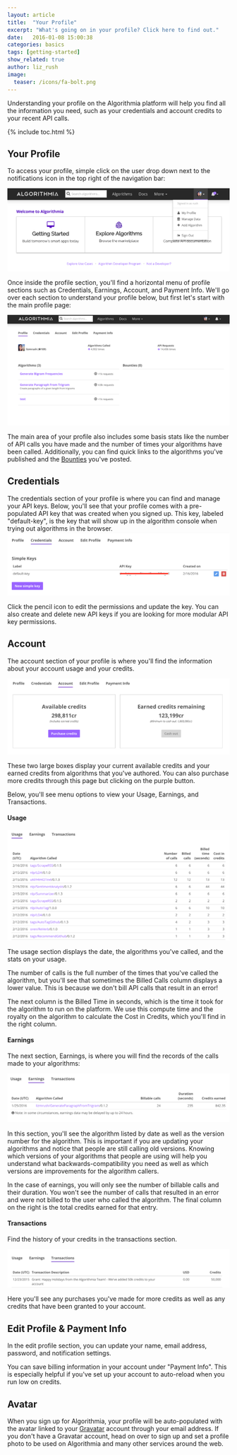 ```yaml
---
layout: article
title:  "Your Profile"
excerpt: "What's going on in your profile? Click here to find out."
date:   2016-01-08 15:00:38
categories: basics
tags: [getting-started]
show_related: true
author: liz_rush
image:
  teaser: /icons/fa-bolt.png
---
```


Understanding your profile on the Algorithmia platform will help you find all the information you need, such as your credentials and account credits to your recent API calls.

{% include toc.html %}

## Your Profile 

To access your profile, simple click on the user drop down next to the notifications icon in the top right of the navigation bar:

![Accessing the user drop down](/images/post_images/your_profile/user_drop_down.png)

Once inside the profile section, you'll find a horizontal menu of profile sections such as Credentials, Earnings, Account, and Payment Info. We'll go over each section to understand your profile below, but first let's start with the main profile page:

![profile main](/images/post_images/your_profile/profile.png)

The main area of your profile also includes some basis stats like the number of API calls you have made and the number of times your algorithms have been called. Additionally, you can find quick links to the algorithms you've published and the [Bounties](http://developers.algorithmia.com/basics/an-intro-to-bounties/) you've posted.

## Credentials

The credentials section of your profile is where you can find and manage your API keys. Below, you'll see that your profile comes with a pre-populated API key that was created when you signed up. This key, labeled "default-key", is the key that will show up in the algorithm console when trying out algorithms in the browser. 
![Credentials](/images/post_images/your_profile/credentials.png)

Click the pencil icon to edit the permissions and update the key. You can also create and delete new API keys if you are looking for more modular API key permissions. 

## Account

The account section of your profile is where you'll find the information about your account usage and your credits. 

![Credits main](/images/post_images/your_profile/credits_main.png)

These two large boxes display your current available credits and your earned credits from algorithms that you've authored. You can also purchase more credits through this page but clicking on the purple button.

Below, you'll see menu options to view your Usage, Earnings, and Transactions.

#### Usage
![Usage](/images/post_images/your_profile/usage.png)

The usage section displays the date, the algorithms you've called, and the stats on your usage. 

The number of calls is the full number of the times that you've called the algorithm, but you'll see that sometimes the Billed Calls column displays a lower value. This is because we don't bill API calls that result in an error!

The next column is the Billed Time in seconds, which is the time it took for the algorithm to run on the platform. We use this compute time and the royalty on the algorithm to calculate the Cost in Credits, which you'll find in the right column. 

#### Earnings

The next section, Earnings, is where you will find the records of the calls made to your algorithms:

![earnings](/images/post_images/your_profile/earning.png)

In this section, you'll see the algorithm listed by date as well as the version number for the algorithm. This is important if you are updating your algorithms and notice that people are still calling old versions. Knowing which versions of your algorithms that people are using will help you understand what backwards-compatibility you need as well as which versions are improvements for the algorithm callers. 

In the case of earnings, you will only see the number of billable calls and their duration. You won't see the number of calls that resulted in an error and were not billed to the user who called the algorithm. The final column on the right is the total credits earned for that entry. 

#### Transactions

Find the history of your credits in the transactions section. 

![Transactions](/images/post_images/your_profile/transactions.png)

Here you'll see any purchases you've made for more credits as well as any credits that have been granted to your account.

## Edit Profile & Payment Info

In the edit profile section, you can update your name, email address, password, and notification settings.

You can save billing information in your account under "Payment Info". This is especially helpful if you've set up your account to auto-reload when you run low on credits. 

## Avatar

When you sign up for Algorithmia, your profile will be auto-populated with the avatar linked to your [Gravatar](https://gravatar.com) account through your email address. If you don't have a Gravatar account, head on over to sign up and set a profile photo to be used on Algorithmia and many other services around the web.
